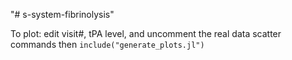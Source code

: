 "# s-system-fibrinolysis" 

To plot: edit visit#, tPA level, and uncomment the real data scatter commands then `include("generate_plots.jl")`
